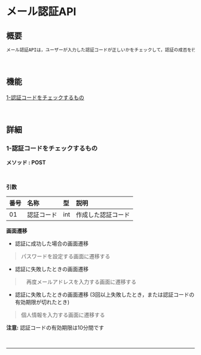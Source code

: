 # メール認証API

## 概要

```txt
メール認証APIは，ユーザーが入力した認証コードが正しいかをチェックして，認証の成否を行うものである。
```

<br>

## 機能

[1-認証コードをチェックするもの](#1-認証コードをチェックするもの)

<br>

## 詳細

### 1-認証コードをチェックするもの
**メソッド : POST**

<br>

**引数**

|番号|名称|型|説明|
|:--|:--|:--|:--|
|01|認証コード|int|作成した認証コード|


**画面遷移**

- 認証に成功した場合の画面遷移

> パスワードを設定する画面に遷移する

- 認証に失敗したときの画面遷移

>　再度メールアドレスを入力する画面に遷移する

- 認証に失敗したときの画面遷移 (3回以上失敗したとき，または認証コードの有効期限が切れたとき)　

> 個人情報を入力する画面に遷移する

<p class="warn"><strong>注意:</strong> 認証コードの有効期限は10分間です</p>

<br>

---